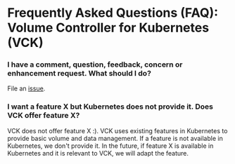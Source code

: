 # Frequently Asked Questions (FAQ): Volume Controller for Kubernetes (VCK)

### I have a comment, question, feedback, concern or enhancement request. What should I do?
File an [issue][issues].

### I want a feature X but Kubernetes does not provide it. Does VCK offer feature X?
VCK does not offer feature X :). VCK uses existing features in Kubernetes to provide basic volume
and data management. If a feature is not available in Kubernetes, we don't
provide it. In the future, if feature X is available in Kubernetes and it is
relevant to VCK, we will adapt the feature.

[issues]: https://github.com/IntelAI/vck/issues
